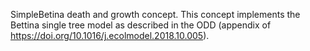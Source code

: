

SimpleBetina death and growth concept. This concept implements the Bettina single tree model as described in the ODD (appendix of https://doi.org/10.1016/j.ecolmodel.2018.10.005).



